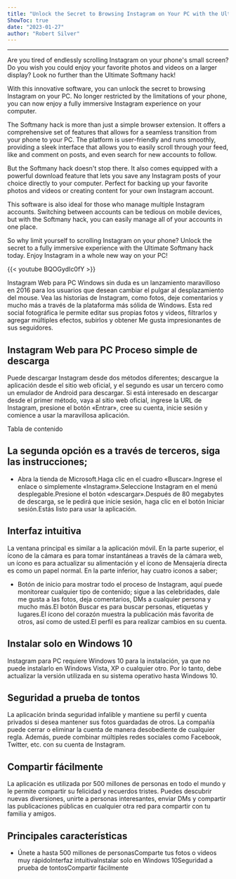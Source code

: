 ```yaml
---
title: "Unlock the Secret to Browsing Instagram on Your PC with the Ultimate Softmany Hack!"
ShowToc: true 
date: "2023-01-27"
author: "Robert Silver"
---
```

*****
Are you tired of endlessly scrolling Instagram on your phone's small screen? Do you wish you could enjoy your favorite photos and videos on a larger display? Look no further than the Ultimate Softmany hack!

With this innovative software, you can unlock the secret to browsing Instagram on your PC. No longer restricted by the limitations of your phone, you can now enjoy a fully immersive Instagram experience on your computer.

The Softmany hack is more than just a simple browser extension. It offers a comprehensive set of features that allows for a seamless transition from your phone to your PC. The platform is user-friendly and runs smoothly, providing a sleek interface that allows you to easily scroll through your feed, like and comment on posts, and even search for new accounts to follow.

But the Softmany hack doesn't stop there. It also comes equipped with a powerful download feature that lets you save any Instagram posts of your choice directly to your computer. Perfect for backing up your favorite photos and videos or creating content for your own Instagram account.

This software is also ideal for those who manage multiple Instagram accounts. Switching between accounts can be tedious on mobile devices, but with the Softmany hack, you can easily manage all of your accounts in one place.

So why limit yourself to scrolling Instagram on your phone? Unlock the secret to a fully immersive experience with the Ultimate Softmany hack today. Enjoy Instagram in a whole new way on your PC!

{{< youtube BQOGydIc0fY >}} 



Instagram Web para PC Windows sin duda es un lanzamiento maravilloso en 2016 para los usuarios que desean cambiar el pulgar al desplazamiento del mouse. Vea las historias de Instagram, como fotos, deje comentarios y mucho más a través de la plataforma más sólida de Windows. Esta red social fotográfica le permite editar sus propias fotos y videos, filtrarlos y agregar múltiples efectos, subirlos y obtener Me gusta impresionantes de sus seguidores.
 
## Instagram Web para PC Proceso simple de descarga
 
Puede descargar Instagram desde dos métodos diferentes; descargue la aplicación desde el sitio web oficial, y el segundo es usar un tercero como un emulador de Android para descargar. Si está interesado en descargar desde el primer método, vaya al sitio web oficial, ingrese la URL de Instagram, presione el botón «Entrar», cree su cuenta, inicie sesión y comience a usar la maravillosa aplicación.
 
Tabla de contenido
 
## La segunda opción es a través de terceros, siga las instrucciones;
 
- Abra la tienda de Microsoft.Haga clic en el cuadro «Buscar».Ingrese el enlace o simplemente «Instagram».Seleccione Instagram en el menú desplegable.Presione el botón «descargar».Después de 80 megabytes de descarga, se le pedirá que inicie sesión, haga clic en el botón Iniciar sesión.Estás listo para usar la aplicación.

 
## Interfaz intuitiva
 
La ventana principal es similar a la aplicación móvil. En la parte superior, el ícono de la cámara es para tomar instantáneas a través de la cámara web, un ícono es para actualizar su alimentación y el ícono de Mensajería directa es como un papel normal. En la parte inferior, hay cuatro iconos a saber;
 
- Botón de inicio para mostrar todo el proceso de Instagram, aquí puede monitorear cualquier tipo de contenido; sigue a las celebridades, dale me gusta a las fotos, deja comentarios, DMs a cualquier persona y mucho más.El botón Buscar es para buscar personas, etiquetas y lugares.El ícono del corazón muestra la publicación más favorita de otros, así como de usted.El perfil es para realizar cambios en su cuenta.

 
## Instalar solo en Windows 10
 
Instagram para PC requiere Windows 10 para la instalación, ya que no puede instalarlo en Windows Vista, XP o cualquier otro. Por lo tanto, debe actualizar la versión utilizada en su sistema operativo hasta Windows 10.
 
## Seguridad a prueba de tontos
 
La aplicación brinda seguridad infalible y mantiene su perfil y cuenta privados si desea mantener sus fotos guardadas de otros. La compañía puede cerrar o eliminar la cuenta de manera desobediente de cualquier regla. Además, puede combinar múltiples redes sociales como Facebook, Twitter, etc. con su cuenta de Instagram.
 
## Compartir fácilmente
 
La aplicación es utilizada por 500 millones de personas en todo el mundo y le permite compartir su felicidad y recuerdos tristes. Puedes descubrir nuevas diversiones, unirte a personas interesantes, enviar DMs y compartir las publicaciones públicas en cualquier otra red para compartir con tu familia y amigos.
 
## Principales características
 
- Únete a hasta 500 millones de personasComparte tus fotos o videos muy rápidoInterfaz intuitivaInstalar solo en Windows 10Seguridad a prueba de tontosCompartir fácilmente




